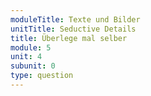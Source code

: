 ```yaml
---
moduleTitle: Texte und Bilder
unitTitle: Seductive Details
title: Überlege mal selber
module: 5
unit: 4
subunit: 0
type: question
---
```


<videomodeling answer="P4aqy6GHqDM" question="Tn6tum0JLRk"></videomodeling>

<!-- TODO: Noch einfügen -->

<!-- -	Question: Überlege dir einmal selbst, was stellst du dir unter Seductive Details vor? Male ein ein Beispiel auf ein Blatt papier
-	Answer: Seductive Details sind interestante, aber irrelevante Bilder, die nicht nötig sind, um ein Lernziel zu erreichen. Schau dir diesen Text an. Hier wird ein Neuron dargestellt. Sieht interessant aus, allerdings gibt es keine inhatliche Überschneidung des Bildes mit dem Inhalt des Textes.  -> Hier dann Bild zeigen -->
